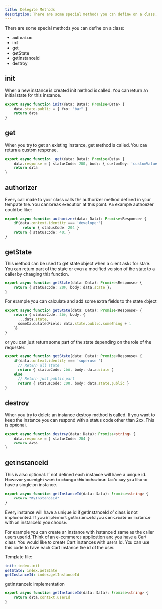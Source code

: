 ```yaml
---
title: Delegate Methods
description: There are some special methods you can define on a class.
---
```


There are some special methods you can define on a class:

- authorizer
- init
- get
- getState
- getInstanceId
- destroy

## init

When a new instance is created init method is called. You can return an initial state for this instance.

```typescript
export async function init(data: Data): Promise<Data> {
    data.state.public = { foo: "bar" }
    return data
}
```

## get

When you try to get an existing instance, get method is called. You can return a custom response.

```typescript
export async function _get(data: Data): Promise<Data> {
    data.response = { statusCode: 200, body: { customKey: 'customValue' } }
    return data
}
```

## authorizer

Every call made to your class calls the authorizer method defined in your template file.
You can break execution at this point.
An example authorizer could be like:

```typescript
export async function authorizer(data: Data): Promise<Response> {
    if(data.context.identity === 'developer') 
        return { statusCode: 204 }
    return { statusCode: 401 }
}
```

## getState

This method can be used to get state object when a client asks for state. You can return part of the state or even a modified version of the state to a caller by changing this function.

```typescript
export async function getState(data: Data): Promise<Response> {
    return { statusCode: 200, body: data.state };
}
```

For example you can calculate and add some extra fields to the state object

```typescript
export async function getState(data: Data): Promise<Response> {
    return { statusCode: 200, body: {
      ...data.state,
      someCalculatedField: data.state.public.something + 1
    }}
}
```

or you can just return some part of the state depending on the role of the requester.

```typescript
export async function getState(data: Data): Promise<Response> {
    if(data.context.identity === 'superuser')
      // Return all state
      return { statusCode: 200, body: data.state }
    else 
      // Return just public part
      return { statusCode: 200, body: data.state.public }
}
```

## destroy

When you try to delete an instance destroy method is called. If you want to keep the instance you can respond with a status code other than 2xx. This is optional.

```typescript
export async function destroy(data: Data): Promise<string> {
    data.response = { statusCode: 204 }
    return data
}
```

## getInstanceId

This is also optional. If not defined each instance will have a unique id. However you might want to change this behaviour. Let's say you like to have a singleton instance.

```typescript
export async function getInstanceId(data: Data): Promise<string> {
    return "MyInstanceId"
}
```

Every instance will have a unique id if getInstanceId of class is not implemented. If you implement getInstanceId you can create an instance with an instanceId you choose.

For example you can create an instance with instanceId same as the caller users userId. Think of an e-commerce application and you have a Cart class. You would like to create Cart instances with users Id. You can use this code to have each Cart instance the id of the user.

Template file:

```yaml
init: index.init
getState: index.getState
getInstanceId: index.getInstanceId
```

getInstanceId implementation:

```typescript
export async function getInstanceId(data: Data): Promise<string> {
    return data.context.userId
}
```

